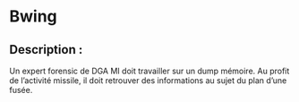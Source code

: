 # Bwing

## Description :
Un expert forensic de DGA MI doit travailler sur un dump mémoire. Au profit de l’activité missile, il doit retrouver des informations au sujet du plan d’une fusée.
